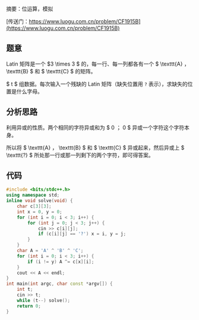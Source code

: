 摘要：位运算，模拟

[传送门：https://www.luogu.com.cn/problem/CF1915B](https://www.luogu.com.cn/problem/CF1915B)

## 题意

Latin 矩阵是一个 $3 \times 3 $ 的，每一行、每一列都各有一个 $ \texttt{A} $，$ \texttt{B} $ 和 $ \texttt{C} $ 的矩阵。

$ t $ 组数据。每次输入一个残缺的 Latin 矩阵（缺失位置用 $\texttt{?}$ 表示），求缺失的位置是什么字母。

## 分析思路

利用异或的性质。两个相同的字符异或和为 $ 0 $；$ 0 $ 异或一个字符这个字符本身。

所以将 $ \texttt{A} $，$ \texttt{B} $ 和 $ \texttt{C} $ 异或起来，然后异或上 $ \texttt{?} $ 所处那一行或那一列剩下的两个字符，即可得答案。

## 代码

```cpp
#include <bits/stdc++.h>
using namespace std;
inline void solve(void) {
    char c[3][3];
    int x = 0, y = 0;
    for (int i = 0; i < 3; i++) {
        for (int j = 0; j < 3; j++) {
            cin >> c[i][j];
            if (c[i][j] == '?') x = i, y = j;
        }
    }
    char A = 'A' ^ 'B' ^ 'C';
    for (int i = 0; i < 3; i++) {
        if (i != y) A ^= c[x][i];
    }
    cout << A << endl;
}
int main(int argc, char const *argv[]) {
    int t;
    cin >> t;
    while (t--) solve();
    return 0;
}

```